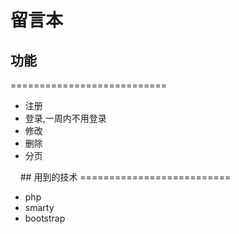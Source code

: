 # 留言本
## 功能
===========================
<ul>
<li>注册</li>
<li>登录,一周内不用登录</li>
<li>修改</li>
<li>删除</li>
<li>分页</li>
</ul> 
 
##  用到的技术
==========================
<ul>
  <li>php</li>
  <li>smarty</li>
  <li>bootstrap</li>
</ul> 
